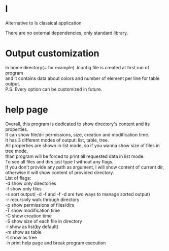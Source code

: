 # l
Alternative to ls classical application

There are no external dependencies, only standard library.

# Output customization
In home directory(~ for example) .lconfig file is created at first run of program<br>
and it contains data about colors and number of element per line for table output.<br>
P.S. Every option can be customized in future.

# help page
Overall, this program is dedicated to show directory's content and its properties.<br>
It can show file/dir permissions, size, creation and modification time.<br>
It has 3 different modes of output: list, table, tree.<br>
All properties are shown in list mode, so if you wanna show size of files in tree mode,<br>
than program will be forced to print all requested data in list mode.<br>
To see all files and dirs just type l without any flags.<br>
If you don't provide any path as argument, l will show content of current dir,<br>
otherwise it will show content of provided directory.<br>
List of flags:<br>
-d show only directories<br>
-f show only files<br>
-s sort output( -d -f and -f -d are two ways to manage sorted output)<br>
-r recursivly walk through directory<br>
-p show permissions of files/dirs<br>
-T show modification time<br>
-C show creation time<br>
-S show size of each file in directory<br>
-l show as list(by default)<br>
-m show as table<br>
-t show as tree<br>
-h print help page and break program execution<br>
